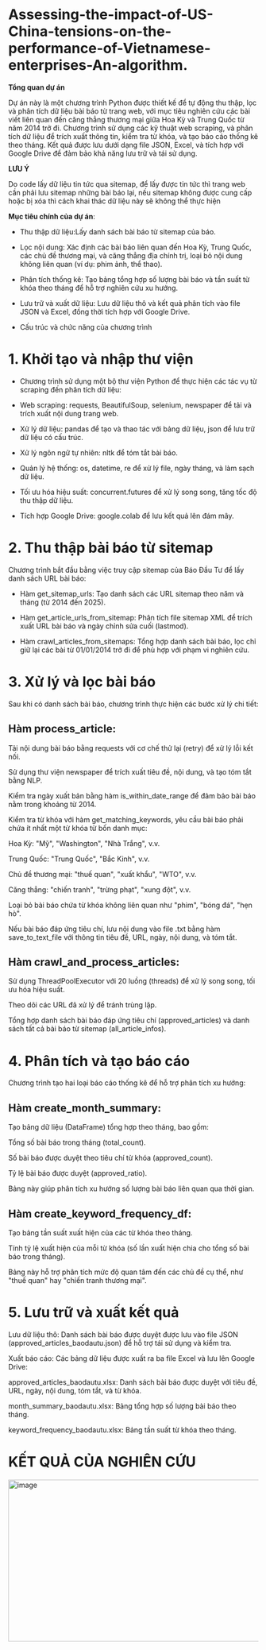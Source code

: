 # Assessing-the-impact-of-US-China-tensions-on-the-performance-of-Vietnamese-enterprises-An-algorithm.
**Tổng quan dự án**

Dự án này là một chương trình Python được thiết kế để tự động thu thập, lọc và phân tích dữ liệu bài báo từ trang web, với mục tiêu nghiên cứu các bài viết liên quan đến căng thẳng thương mại giữa Hoa Kỳ và Trung Quốc từ năm 2014 trở đi. Chương trình sử dụng các kỹ thuật web scraping, và phân tích dữ liệu để trích xuất thông tin, kiểm tra từ khóa, và tạo báo cáo thống kê theo tháng. Kết quả được lưu dưới dạng file JSON, Excel, và tích hợp với Google Drive để đảm bảo khả năng lưu trữ và tái sử dụng.

**LƯU Ý**

Do code lấy dữ liệu tin tức qua sitemap, để lấy được tin tức thì trang web cần phải lưu sitemap những bài báo lại, nếu sitemap không được cung cấp hoặc bị xóa thì cách khai thác dữ liệu này sẽ không thể thực hiện

**Mục tiêu chính của dự án**:

- Thu thập dữ liệu:Lấy danh sách bài báo từ sitemap của báo.

- Lọc nội dung: Xác định các bài báo liên quan đến Hoa Kỳ, Trung Quốc, các chủ đề thương mại, và căng thẳng địa chính trị, loại bỏ nội dung không liên quan (ví dụ: phim ảnh, thể thao).

- Phân tích thống kê: Tạo bảng tổng hợp số lượng bài báo và tần suất từ khóa theo tháng để hỗ trợ nghiên cứu xu hướng.

- Lưu trữ và xuất dữ liệu: Lưu dữ liệu thô và kết quả phân tích vào file JSON và Excel, đồng thời tích hợp với Google Drive.

- Cấu trúc và chức năng của chương trình
# 1. Khởi tạo và nhập thư viện

- Chương trình sử dụng một bộ thư viện Python để thực hiện các tác vụ từ scraping đến phân tích dữ liệu:

- Web scraping: requests, BeautifulSoup, selenium, newspaper để tải và trích xuất nội dung trang web.

- Xử lý dữ liệu: pandas để tạo và thao tác với bảng dữ liệu, json để lưu trữ dữ liệu có cấu trúc.

- Xử lý ngôn ngữ tự nhiên: nltk để tóm tắt bài báo.

- Quản lý hệ thống: os, datetime, re để xử lý file, ngày tháng, và làm sạch dữ liệu.

- Tối ưu hóa hiệu suất: concurrent.futures để xử lý song song, tăng tốc độ thu thập dữ liệu.

- Tích hợp Google Drive: google.colab để lưu kết quả lên đám mây.

# 2. Thu thập bài báo từ sitemap

Chương trình bắt đầu bằng việc truy cập sitemap của Báo Đầu Tư để lấy danh sách URL bài báo:

- Hàm get_sitemap_urls: Tạo danh sách các URL sitemap theo năm và tháng (từ 2014 đến 2025).

- Hàm get_article_urls_from_sitemap: Phân tích file sitemap XML để trích xuất URL bài báo và ngày chỉnh sửa cuối (lastmod).

- Hàm crawl_articles_from_sitemaps: Tổng hợp danh sách bài báo, lọc chỉ giữ lại các bài từ 01/01/2014 trở đi để phù hợp với phạm vi nghiên cứu.

# 3. Xử lý và lọc bài báo

Sau khi có danh sách bài báo, chương trình thực hiện các bước xử lý chi tiết:

## Hàm process_article:

Tải nội dung bài báo bằng requests với cơ chế thử lại (retry) để xử lý lỗi kết nối.

Sử dụng thư viện newspaper để trích xuất tiêu đề, nội dung, và tạo tóm tắt bằng NLP.

Kiểm tra ngày xuất bản bằng hàm is_within_date_range để đảm bảo bài báo nằm trong khoảng từ 2014.

Kiểm tra từ khóa với hàm get_matching_keywords, yêu cầu bài báo phải chứa ít nhất một từ khóa từ bốn danh mục:

Hoa Kỳ: "Mỹ", "Washington", "Nhà Trắng", v.v.

Trung Quốc: "Trung Quốc", "Bắc Kinh", v.v.

Chủ đề thương mại: "thuế quan", "xuất khẩu", "WTO", v.v.

Căng thẳng: "chiến tranh", "trừng phạt", "xung đột", v.v.

Loại bỏ bài báo chứa từ khóa không liên quan như "phim", "bóng đá", "hẹn hò".

Nếu bài báo đáp ứng tiêu chí, lưu nội dung vào file .txt bằng hàm save_to_text_file với thông tin tiêu đề, URL, ngày, nội dung, và tóm tắt.

## Hàm crawl_and_process_articles:

Sử dụng ThreadPoolExecutor với 20 luồng (threads) để xử lý song song, tối ưu hóa hiệu suất.

Theo dõi các URL đã xử lý để tránh trùng lặp.

Tổng hợp danh sách bài báo đáp ứng tiêu chí (approved_articles) và danh sách tất cả bài báo từ sitemap (all_article_infos).

# 4. Phân tích và tạo báo cáo

Chương trình tạo hai loại báo cáo thống kê để hỗ trợ phân tích xu hướng:

## Hàm create_month_summary:

Tạo bảng dữ liệu (DataFrame) tổng hợp theo tháng, bao gồm:

Tổng số bài báo trong tháng (total_count).

Số bài báo được duyệt theo tiêu chí từ khóa (approved_count).

Tỷ lệ bài báo được duyệt (approved_ratio).

Bảng này giúp phân tích xu hướng số lượng bài báo liên quan qua thời gian.

## Hàm create_keyword_frequency_df:

Tạo bảng tần suất xuất hiện của các từ khóa theo tháng.

Tính tỷ lệ xuất hiện của mỗi từ khóa (số lần xuất hiện chia cho tổng số bài báo trong tháng).

Bảng này hỗ trợ phân tích mức độ quan tâm đến các chủ đề cụ thể, như "thuế quan" hay "chiến tranh thương mại".

# 5. Lưu trữ và xuất kết quả

Lưu dữ liệu thô: Danh sách bài báo được duyệt được lưu vào file JSON (approved_articles_baodautu.json) để hỗ trợ tái sử dụng và kiểm tra.

Xuất báo cáo: Các bảng dữ liệu được xuất ra ba file Excel và lưu lên Google Drive:

approved_articles_baodautu.xlsx: Danh sách bài báo được duyệt với tiêu đề, URL, ngày, nội dung, tóm tắt, và từ khóa.

month_summary_baodautu.xlsx: Bảng tổng hợp số lượng bài báo theo tháng.

keyword_frequency_baodautu.xlsx: Bảng tần suất từ khóa theo tháng.
# KẾT QUẢ CỦA NGHIÊN CỨU
<img width="615" height="326" alt="image" src="https://github.com/user-attachments/assets/069af761-dfee-4008-9d3a-11a6ad42264a" />

